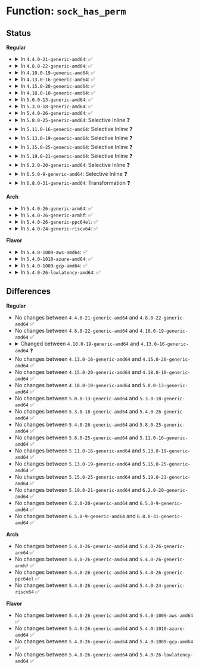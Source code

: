 # Function: <code>sock_has_perm</code>

## Status
<b>Regular</b>
<ul>
<li>
<details>
<summary>In <code>4.4.0-21-generic-amd64</code>: ✅</summary>

```c
int sock_has_perm(struct task_struct * task, struct sock * sk, u32 perms)
```

```json
{
  "name": "sock_has_perm",
  "collision_type": "Unique Static",
  "inline_type": "No",
  "funcs": [
    {
      "addr": 18446744071582261184,
      "name": "sock_has_perm",
      "external": false,
      "loc": "security/selinux/hooks.c:4051",
      "file": "security/selinux/hooks.c",
      "inline": "seen, unknown",
      "caller_inline": [],
      "caller_func": [
        "security/selinux/hooks.c:selinux_socket_shutdown",
        "security/selinux/hooks.c:selinux_socket_getsockopt",
        "security/selinux/hooks.c:selinux_socket_getpeername",
        "security/selinux/hooks.c:selinux_socket_recvmsg",
        "security/selinux/hooks.c:selinux_socket_sendmsg",
        "security/selinux/hooks.c:selinux_socket_listen",
        "security/selinux/hooks.c:selinux_socket_setsockopt",
        "security/selinux/hooks.c:selinux_socket_connect",
        "security/selinux/hooks.c:selinux_socket_bind",
        "security/selinux/hooks.c:selinux_netlink_send"
      ]
    }
  ],
  "symbols": [
    {
      "addr": 18446744071582261184,
      "name": "sock_has_perm",
      "section": ".text",
      "bind": "STB_LOCAL",
      "size": 134
    }
  ]
}
```
</details>
</li>
<li>
<details>
<summary>In <code>4.8.0-22-generic-amd64</code>: ✅</summary>

```c
int sock_has_perm(struct task_struct * task, struct sock * sk, u32 perms)
```

```json
{
  "name": "sock_has_perm",
  "collision_type": "Unique Static",
  "inline_type": "No",
  "funcs": [
    {
      "addr": 18446744071582479264,
      "name": "sock_has_perm",
      "external": false,
      "loc": "security/selinux/hooks.c:4182",
      "file": "security/selinux/hooks.c",
      "inline": "seen, unknown",
      "caller_inline": [],
      "caller_func": [
        "security/selinux/hooks.c:selinux_netlink_send",
        "security/selinux/hooks.c:selinux_socket_shutdown",
        "security/selinux/hooks.c:selinux_socket_getsockopt",
        "security/selinux/hooks.c:selinux_socket_setsockopt",
        "security/selinux/hooks.c:selinux_socket_getpeername",
        "security/selinux/hooks.c:selinux_socket_recvmsg",
        "security/selinux/hooks.c:selinux_socket_sendmsg",
        "security/selinux/hooks.c:selinux_socket_listen",
        "security/selinux/hooks.c:selinux_socket_connect",
        "security/selinux/hooks.c:selinux_socket_bind"
      ]
    }
  ],
  "symbols": [
    {
      "addr": 18446744071582479264,
      "name": "sock_has_perm",
      "section": ".text",
      "bind": "STB_LOCAL",
      "size": 134
    }
  ]
}
```
</details>
</li>
<li>
<details>
<summary>In <code>4.10.0-19-generic-amd64</code>: ✅</summary>

```c
int sock_has_perm(struct task_struct * task, struct sock * sk, u32 perms)
```

```json
{
  "name": "sock_has_perm",
  "collision_type": "Unique Static",
  "inline_type": "No",
  "funcs": [
    {
      "addr": 18446744071582571952,
      "name": "sock_has_perm",
      "external": false,
      "loc": "security/selinux/hooks.c:4257",
      "file": "security/selinux/hooks.c",
      "inline": "seen, unknown",
      "caller_inline": [],
      "caller_func": [
        "security/selinux/hooks.c:selinux_netlink_send",
        "security/selinux/hooks.c:selinux_socket_shutdown",
        "security/selinux/hooks.c:selinux_socket_getsockopt",
        "security/selinux/hooks.c:selinux_socket_setsockopt",
        "security/selinux/hooks.c:selinux_socket_getpeername",
        "security/selinux/hooks.c:selinux_socket_recvmsg",
        "security/selinux/hooks.c:selinux_socket_sendmsg",
        "security/selinux/hooks.c:selinux_socket_listen",
        "security/selinux/hooks.c:selinux_socket_connect",
        "security/selinux/hooks.c:selinux_socket_bind"
      ]
    }
  ],
  "symbols": [
    {
      "addr": 18446744071582571952,
      "name": "sock_has_perm",
      "section": ".text",
      "bind": "STB_LOCAL",
      "size": 134
    }
  ]
}
```
</details>
</li>
<li>
<details>
<summary>In <code>4.13.0-16-generic-amd64</code>: ✅</summary>

```c
int sock_has_perm(struct sock * sk, u32 perms)
```

```json
{
  "name": "sock_has_perm",
  "collision_type": "Unique Static",
  "inline_type": "No",
  "funcs": [
    {
      "addr": 18446744071582661408,
      "name": "sock_has_perm",
      "external": false,
      "loc": "security/selinux/hooks.c:4231",
      "file": "security/selinux/hooks.c",
      "inline": "seen, unknown",
      "caller_inline": [],
      "caller_func": [
        "security/selinux/hooks.c:selinux_netlink_send",
        "security/selinux/hooks.c:selinux_socket_shutdown",
        "security/selinux/hooks.c:selinux_socket_getsockopt",
        "security/selinux/hooks.c:selinux_socket_setsockopt",
        "security/selinux/hooks.c:selinux_socket_getsockname",
        "security/selinux/hooks.c:selinux_socket_recvmsg",
        "security/selinux/hooks.c:selinux_socket_sendmsg",
        "security/selinux/hooks.c:selinux_socket_listen",
        "security/selinux/hooks.c:selinux_socket_connect",
        "security/selinux/hooks.c:selinux_socket_bind"
      ]
    }
  ],
  "symbols": [
    {
      "addr": 18446744071582661408,
      "name": "sock_has_perm",
      "section": ".text",
      "bind": "STB_LOCAL",
      "size": 145
    }
  ]
}
```
</details>
</li>
<li>
<details>
<summary>In <code>4.15.0-20-generic-amd64</code>: ✅</summary>

```c
int sock_has_perm(struct sock * sk, u32 perms)
```

```json
{
  "name": "sock_has_perm",
  "collision_type": "Unique Static",
  "inline_type": "No",
  "funcs": [
    {
      "addr": 18446744071582817024,
      "name": "sock_has_perm",
      "external": false,
      "loc": "security/selinux/hooks.c:4246",
      "file": "security/selinux/hooks.c",
      "inline": "seen, unknown",
      "caller_inline": [],
      "caller_func": [
        "security/selinux/hooks.c:selinux_netlink_send",
        "security/selinux/hooks.c:selinux_socket_shutdown",
        "security/selinux/hooks.c:selinux_socket_getsockopt",
        "security/selinux/hooks.c:selinux_socket_setsockopt",
        "security/selinux/hooks.c:selinux_socket_getsockname",
        "security/selinux/hooks.c:selinux_socket_recvmsg",
        "security/selinux/hooks.c:selinux_socket_sendmsg",
        "security/selinux/hooks.c:selinux_socket_listen",
        "security/selinux/hooks.c:selinux_socket_connect",
        "security/selinux/hooks.c:selinux_socket_bind"
      ]
    }
  ],
  "symbols": [
    {
      "addr": 18446744071582817024,
      "name": "sock_has_perm",
      "section": ".text",
      "bind": "STB_LOCAL",
      "size": 145
    }
  ]
}
```
</details>
</li>
<li>
<details>
<summary>In <code>4.18.0-10-generic-amd64</code>: ✅</summary>

```c
int sock_has_perm(struct sock * sk, u32 perms)
```

```json
{
  "name": "sock_has_perm",
  "collision_type": "Unique Static",
  "inline_type": "No",
  "funcs": [
    {
      "addr": 18446744071583011200,
      "name": "sock_has_perm",
      "external": false,
      "loc": "security/selinux/hooks.c:4514",
      "file": "security/selinux/hooks.c",
      "inline": "seen, unknown",
      "caller_inline": [],
      "caller_func": [
        "security/selinux/hooks.c:selinux_netlink_send",
        "security/selinux/hooks.c:selinux_socket_shutdown",
        "security/selinux/hooks.c:selinux_socket_getsockopt",
        "security/selinux/hooks.c:selinux_socket_setsockopt",
        "security/selinux/hooks.c:selinux_socket_getsockname",
        "security/selinux/hooks.c:selinux_socket_recvmsg",
        "security/selinux/hooks.c:selinux_socket_sendmsg",
        "security/selinux/hooks.c:selinux_socket_listen",
        "security/selinux/hooks.c:selinux_socket_bind"
      ]
    }
  ],
  "symbols": [
    {
      "addr": 18446744071583011200,
      "name": "sock_has_perm",
      "section": ".text",
      "bind": "STB_LOCAL",
      "size": 143
    }
  ]
}
```
</details>
</li>
<li>
<details>
<summary>In <code>5.0.0-13-generic-amd64</code>: ✅</summary>

```c
int sock_has_perm(struct sock * sk, u32 perms)
```

```json
{
  "name": "sock_has_perm",
  "collision_type": "Unique Static",
  "inline_type": "No",
  "funcs": [
    {
      "addr": 18446744071583124688,
      "name": "sock_has_perm",
      "external": false,
      "loc": "security/selinux/hooks.c:4234",
      "file": "security/selinux/hooks.c",
      "inline": "seen, unknown",
      "caller_inline": [],
      "caller_func": [
        "security/selinux/hooks.c:selinux_netlink_send",
        "security/selinux/hooks.c:selinux_socket_shutdown",
        "security/selinux/hooks.c:selinux_socket_getsockopt",
        "security/selinux/hooks.c:selinux_socket_setsockopt",
        "security/selinux/hooks.c:selinux_socket_getsockname",
        "security/selinux/hooks.c:selinux_socket_recvmsg",
        "security/selinux/hooks.c:selinux_socket_sendmsg",
        "security/selinux/hooks.c:selinux_socket_listen",
        "security/selinux/hooks.c:selinux_socket_bind"
      ]
    }
  ],
  "symbols": [
    {
      "addr": 18446744071583124688,
      "name": "sock_has_perm",
      "section": ".text",
      "bind": "STB_LOCAL",
      "size": 150
    }
  ]
}
```
</details>
</li>
<li>
<details>
<summary>In <code>5.3.0-18-generic-amd64</code>: ✅</summary>

```c
int sock_has_perm(struct sock * sk, u32 perms)
```

```json
{
  "name": "sock_has_perm",
  "collision_type": "Unique Static",
  "inline_type": "No",
  "funcs": [
    {
      "addr": 18446744071583311360,
      "name": "sock_has_perm",
      "external": false,
      "loc": "security/selinux/hooks.c:4422",
      "file": "security/selinux/hooks.c",
      "inline": "seen, unknown",
      "caller_inline": [],
      "caller_func": [
        "security/selinux/hooks.c:selinux_netlink_send",
        "security/selinux/hooks.c:selinux_socket_shutdown",
        "security/selinux/hooks.c:selinux_socket_getsockopt",
        "security/selinux/hooks.c:selinux_socket_setsockopt",
        "security/selinux/hooks.c:selinux_socket_getpeername",
        "security/selinux/hooks.c:selinux_socket_getsockname",
        "security/selinux/hooks.c:selinux_socket_recvmsg",
        "security/selinux/hooks.c:selinux_socket_sendmsg",
        "security/selinux/hooks.c:selinux_socket_listen",
        "security/selinux/hooks.c:selinux_socket_bind"
      ]
    }
  ],
  "symbols": [
    {
      "addr": 18446744071583311360,
      "name": "sock_has_perm",
      "section": ".text",
      "bind": "STB_LOCAL",
      "size": 153
    }
  ]
}
```
</details>
</li>
<li>
<details>
<summary>In <code>5.4.0-26-generic-amd64</code>: ✅</summary>

```c
int sock_has_perm(struct sock * sk, u32 perms)
```

```json
{
  "name": "sock_has_perm",
  "collision_type": "Unique Static",
  "inline_type": "No",
  "funcs": [
    {
      "addr": 18446744071583416512,
      "name": "sock_has_perm",
      "external": false,
      "loc": "security/selinux/hooks.c:4480",
      "file": "security/selinux/hooks.c",
      "inline": "seen, unknown",
      "caller_inline": [],
      "caller_func": [
        "security/selinux/hooks.c:selinux_netlink_send",
        "security/selinux/hooks.c:selinux_socket_shutdown",
        "security/selinux/hooks.c:selinux_socket_getsockopt",
        "security/selinux/hooks.c:selinux_socket_setsockopt",
        "security/selinux/hooks.c:selinux_socket_getpeername",
        "security/selinux/hooks.c:selinux_socket_getsockname",
        "security/selinux/hooks.c:selinux_socket_recvmsg",
        "security/selinux/hooks.c:selinux_socket_sendmsg",
        "security/selinux/hooks.c:selinux_socket_listen",
        "security/selinux/hooks.c:selinux_socket_bind"
      ]
    }
  ],
  "symbols": [
    {
      "addr": 18446744071583416512,
      "name": "sock_has_perm",
      "section": ".text",
      "bind": "STB_LOCAL",
      "size": 161
    }
  ]
}
```
</details>
</li>
<li>
<details>
<summary>In <code>5.8.0-25-generic-amd64</code>: Selective Inline ❓</summary>

```c
int sock_has_perm(struct sock * sk, u32 perms)
```

```json
{
  "name": "sock_has_perm",
  "collision_type": "Unique Static",
  "inline_type": "Selective",
  "funcs": [
    {
      "addr": 18446744071583784140,
      "name": "sock_has_perm",
      "external": false,
      "loc": "security/selinux/hooks.c:4473",
      "file": "security/selinux/hooks.c",
      "inline": "not declared, inlined",
      "caller_inline": [
        "security/selinux/hooks.c:selinux_socket_shutdown",
        "security/selinux/hooks.c:selinux_socket_getsockopt",
        "security/selinux/hooks.c:selinux_socket_recvmsg",
        "security/selinux/hooks.c:selinux_socket_sendmsg",
        "security/selinux/hooks.c:selinux_socket_listen"
      ],
      "caller_func": [
        "security/selinux/hooks.c:selinux_netlink_send",
        "security/selinux/hooks.c:selinux_socket_setsockopt",
        "security/selinux/hooks.c:selinux_socket_bind"
      ]
    }
  ],
  "symbols": [
    {
      "addr": 18446744071583757904,
      "name": "sock_has_perm",
      "section": ".text",
      "bind": "STB_LOCAL",
      "size": 161
    }
  ]
}
```
</details>
</li>
<li>
<details>
<summary>In <code>5.11.0-16-generic-amd64</code>: Selective Inline ❓</summary>

```c
int sock_has_perm(struct sock * sk, u32 perms)
```

```json
{
  "name": "sock_has_perm",
  "collision_type": "Unique Static",
  "inline_type": "Selective",
  "funcs": [
    {
      "addr": 18446744071583906396,
      "name": "sock_has_perm",
      "external": false,
      "loc": "security/selinux/hooks.c:4489",
      "file": "security/selinux/hooks.c",
      "inline": "not declared, inlined",
      "caller_inline": [
        "security/selinux/hooks.c:selinux_socket_shutdown",
        "security/selinux/hooks.c:selinux_socket_getsockopt",
        "security/selinux/hooks.c:selinux_socket_getsockname",
        "security/selinux/hooks.c:selinux_socket_recvmsg",
        "security/selinux/hooks.c:selinux_socket_sendmsg",
        "security/selinux/hooks.c:selinux_socket_listen"
      ],
      "caller_func": [
        "security/selinux/hooks.c:selinux_netlink_send",
        "security/selinux/hooks.c:selinux_socket_setsockopt",
        "security/selinux/hooks.c:selinux_socket_bind"
      ]
    }
  ],
  "symbols": [
    {
      "addr": 18446744071583879408,
      "name": "sock_has_perm",
      "section": ".text",
      "bind": "STB_LOCAL",
      "size": 161
    }
  ]
}
```
</details>
</li>
<li>
<details>
<summary>In <code>5.13.0-19-generic-amd64</code>: Selective Inline ❓</summary>

```c
int sock_has_perm(struct sock * sk, u32 perms)
```

```json
{
  "name": "sock_has_perm",
  "collision_type": "Unique Static",
  "inline_type": "Selective",
  "funcs": [
    {
      "addr": 18446744071583931548,
      "name": "sock_has_perm",
      "external": false,
      "loc": "security/selinux/hooks.c:4653",
      "file": "security/selinux/hooks.c",
      "inline": "not declared, inlined",
      "caller_inline": [
        "security/selinux/hooks.c:selinux_socket_shutdown",
        "security/selinux/hooks.c:selinux_socket_getsockopt",
        "security/selinux/hooks.c:selinux_socket_getsockname",
        "security/selinux/hooks.c:selinux_socket_recvmsg",
        "security/selinux/hooks.c:selinux_socket_sendmsg",
        "security/selinux/hooks.c:selinux_socket_listen"
      ],
      "caller_func": [
        "security/selinux/hooks.c:selinux_netlink_send",
        "security/selinux/hooks.c:selinux_socket_setsockopt",
        "security/selinux/hooks.c:selinux_socket_bind"
      ]
    }
  ],
  "symbols": [
    {
      "addr": 18446744071583905520,
      "name": "sock_has_perm",
      "section": ".text",
      "bind": "STB_LOCAL",
      "size": 161
    }
  ]
}
```
</details>
</li>
<li>
<details>
<summary>In <code>5.15.0-25-generic-amd64</code>: Selective Inline ❓</summary>

```c
int sock_has_perm(struct sock * sk, u32 perms)
```

```json
{
  "name": "sock_has_perm",
  "collision_type": "Unique Static",
  "inline_type": "Selective",
  "funcs": [
    {
      "addr": 18446744071584296540,
      "name": "sock_has_perm",
      "external": false,
      "loc": "security/selinux/hooks.c:4638",
      "file": "security/selinux/hooks.c",
      "inline": "not declared, inlined",
      "caller_inline": [
        "security/selinux/hooks.c:selinux_socket_shutdown",
        "security/selinux/hooks.c:selinux_socket_getsockopt",
        "security/selinux/hooks.c:selinux_socket_getsockname",
        "security/selinux/hooks.c:selinux_socket_recvmsg",
        "security/selinux/hooks.c:selinux_socket_sendmsg",
        "security/selinux/hooks.c:selinux_socket_listen"
      ],
      "caller_func": [
        "security/selinux/hooks.c:selinux_netlink_send",
        "security/selinux/hooks.c:selinux_socket_setsockopt",
        "security/selinux/hooks.c:selinux_socket_bind"
      ]
    }
  ],
  "symbols": [
    {
      "addr": 18446744071584269232,
      "name": "sock_has_perm",
      "section": ".text",
      "bind": "STB_LOCAL",
      "size": 161
    }
  ]
}
```
</details>
</li>
<li>
<details>
<summary>In <code>5.19.0-21-generic-amd64</code>: Selective Inline ❓</summary>

```c
int sock_has_perm(struct sock * sk, u32 perms)
```

```json
{
  "name": "sock_has_perm",
  "collision_type": "Unique Static",
  "inline_type": "Selective",
  "funcs": [
    {
      "addr": 18446744071584929852,
      "name": "sock_has_perm",
      "external": false,
      "loc": "security/selinux/hooks.c:4542",
      "file": "security/selinux/hooks.c",
      "inline": "not declared, inlined",
      "caller_inline": [
        "security/selinux/hooks.c:selinux_socket_shutdown",
        "security/selinux/hooks.c:selinux_socket_getsockopt",
        "security/selinux/hooks.c:selinux_socket_getsockname",
        "security/selinux/hooks.c:selinux_socket_recvmsg",
        "security/selinux/hooks.c:selinux_socket_sendmsg",
        "security/selinux/hooks.c:selinux_socket_listen"
      ],
      "caller_func": [
        "security/selinux/hooks.c:selinux_netlink_send",
        "security/selinux/hooks.c:selinux_socket_setsockopt",
        "security/selinux/hooks.c:selinux_socket_bind"
      ]
    }
  ],
  "symbols": [
    {
      "addr": 18446744071584883904,
      "name": "sock_has_perm",
      "section": ".text",
      "bind": "STB_LOCAL",
      "size": 208
    }
  ]
}
```
</details>
</li>
<li>
<details>
<summary>In <code>6.2.0-20-generic-amd64</code>: Selective Inline ❓</summary>

```c
int sock_has_perm(struct sock * sk, u32 perms)
```

```json
{
  "name": "sock_has_perm",
  "collision_type": "Unique Static",
  "inline_type": "Selective",
  "funcs": [
    {
      "addr": 18446744071585640908,
      "name": "sock_has_perm",
      "external": false,
      "loc": "security/selinux/hooks.c:4560",
      "file": "security/selinux/hooks.c",
      "inline": "not declared, inlined",
      "caller_inline": [
        "security/selinux/hooks.c:selinux_socket_shutdown",
        "security/selinux/hooks.c:selinux_socket_getsockopt",
        "security/selinux/hooks.c:selinux_socket_recvmsg",
        "security/selinux/hooks.c:selinux_socket_sendmsg",
        "security/selinux/hooks.c:selinux_socket_listen"
      ],
      "caller_func": [
        "security/selinux/hooks.c:selinux_netlink_send",
        "security/selinux/hooks.c:selinux_socket_setsockopt",
        "security/selinux/hooks.c:selinux_socket_bind"
      ]
    }
  ],
  "symbols": [
    {
      "addr": 18446744071585590432,
      "name": "sock_has_perm",
      "section": ".text",
      "bind": "STB_LOCAL",
      "size": 208
    }
  ]
}
```
</details>
</li>
<li>
<details>
<summary>In <code>6.5.0-9-generic-amd64</code>: Selective Inline ❓</summary>

```c
int sock_has_perm(struct sock * sk, u32 perms)
```

```json
{
  "name": "sock_has_perm",
  "collision_type": "Unique Static",
  "inline_type": "Selective",
  "funcs": [
    {
      "addr": 18446744071585870940,
      "name": "sock_has_perm",
      "external": false,
      "loc": "security/selinux/hooks.c:4521",
      "file": "security/selinux/hooks.c",
      "inline": "not declared, inlined",
      "caller_inline": [
        "security/selinux/hooks.c:selinux_socket_shutdown",
        "security/selinux/hooks.c:selinux_socket_getsockopt",
        "security/selinux/hooks.c:selinux_socket_getsockname",
        "security/selinux/hooks.c:selinux_socket_recvmsg",
        "security/selinux/hooks.c:selinux_socket_sendmsg",
        "security/selinux/hooks.c:selinux_socket_listen"
      ],
      "caller_func": [
        "security/selinux/hooks.c:selinux_netlink_send",
        "security/selinux/hooks.c:selinux_socket_setsockopt",
        "security/selinux/hooks.c:selinux_socket_bind"
      ]
    }
  ],
  "symbols": [
    {
      "addr": 18446744071585821376,
      "name": "sock_has_perm",
      "section": ".text",
      "bind": "STB_LOCAL",
      "size": 206
    }
  ]
}
```
</details>
</li>
<li>
<details>
<summary>In <code>6.8.0-31-generic-amd64</code>: Transformation ❓</summary>

```c
int sock_has_perm(struct sock * sk, u32 perms)
```

```json
{
  "name": "sock_has_perm",
  "collision_type": "Unique Static",
  "inline_type": "No",
  "funcs": [
    {
      "addr": 0,
      "name": "sock_has_perm",
      "external": false,
      "loc": "security/selinux/hooks.c:4609",
      "file": "security/selinux/hooks.c",
      "inline": "seen, unknown",
      "caller_inline": [],
      "caller_func": [
        "security/selinux/hooks.c:selinux_netlink_send",
        "security/selinux/hooks.c:selinux_socket_shutdown",
        "security/selinux/hooks.c:selinux_socket_getsockopt",
        "security/selinux/hooks.c:selinux_socket_setsockopt",
        "security/selinux/hooks.c:selinux_socket_recvmsg",
        "security/selinux/hooks.c:selinux_socket_sendmsg",
        "security/selinux/hooks.c:selinux_socket_listen",
        "security/selinux/hooks.c:selinux_socket_bind"
      ]
    }
  ],
  "symbols": [
    {
      "addr": 18446744071586081152,
      "name": "sock_has_perm",
      "section": ".text",
      "bind": "STB_LOCAL",
      "size": 289
    },
    {
      "addr": 18446744071597523317,
      "name": "sock_has_perm.cold",
      "section": ".text",
      "bind": "STB_LOCAL",
      "size": 21
    }
  ]
}
```
</details>
</li>
</ul>
<b>Arch</b>
<ul>
<li>
<details>
<summary>In <code>5.4.0-26-generic-arm64</code>: ✅</summary>

```c
int sock_has_perm(struct sock * sk, u32 perms)
```

```json
{
  "name": "sock_has_perm",
  "collision_type": "Unique Static",
  "inline_type": "No",
  "funcs": [
    {
      "addr": 18446603336495172576,
      "name": "sock_has_perm",
      "external": false,
      "loc": "security/selinux/hooks.c:4480",
      "file": "security/selinux/hooks.c",
      "inline": "seen, unknown",
      "caller_inline": [],
      "caller_func": [
        "security/selinux/hooks.c:selinux_netlink_send",
        "security/selinux/hooks.c:selinux_socket_shutdown",
        "security/selinux/hooks.c:selinux_socket_getsockopt",
        "security/selinux/hooks.c:selinux_socket_setsockopt",
        "security/selinux/hooks.c:selinux_socket_getsockname",
        "security/selinux/hooks.c:selinux_socket_recvmsg",
        "security/selinux/hooks.c:selinux_socket_sendmsg",
        "security/selinux/hooks.c:selinux_socket_listen",
        "security/selinux/hooks.c:selinux_socket_bind"
      ]
    }
  ],
  "symbols": [
    {
      "addr": 18446603336495172576,
      "name": "sock_has_perm",
      "section": ".text",
      "bind": "STB_LOCAL",
      "size": 212
    }
  ]
}
```
</details>
</li>
<li>
<details>
<summary>In <code>5.4.0-26-generic-armhf</code>: ✅</summary>

```c
int sock_has_perm(struct sock * sk, u32 perms)
```

```json
{
  "name": "sock_has_perm",
  "collision_type": "Unique Static",
  "inline_type": "No",
  "funcs": [
    {
      "addr": 3228559648,
      "name": "sock_has_perm",
      "external": false,
      "loc": "security/selinux/hooks.c:4480",
      "file": "security/selinux/hooks.c",
      "inline": "seen, unknown",
      "caller_inline": [],
      "caller_func": [
        "security/selinux/hooks.c:selinux_netlink_send",
        "security/selinux/hooks.c:selinux_socket_shutdown",
        "security/selinux/hooks.c:selinux_socket_getsockopt",
        "security/selinux/hooks.c:selinux_socket_setsockopt",
        "security/selinux/hooks.c:selinux_socket_getsockname",
        "security/selinux/hooks.c:selinux_socket_recvmsg",
        "security/selinux/hooks.c:selinux_socket_sendmsg",
        "security/selinux/hooks.c:selinux_socket_listen",
        "security/selinux/hooks.c:selinux_socket_connect_helper",
        "security/selinux/hooks.c:selinux_socket_bind"
      ]
    }
  ],
  "symbols": [
    {
      "addr": 3228559648,
      "name": "sock_has_perm",
      "section": ".text",
      "bind": "STB_LOCAL",
      "size": 220
    }
  ]
}
```
</details>
</li>
<li>
<details>
<summary>In <code>5.4.0-26-generic-ppc64el</code>: ✅</summary>

```c
int sock_has_perm(struct sock * sk, u32 perms)
```

```json
{
  "name": "sock_has_perm",
  "collision_type": "Unique Static",
  "inline_type": "No",
  "funcs": [
    {
      "addr": 13835058055289110608,
      "name": "sock_has_perm",
      "external": false,
      "loc": "security/selinux/hooks.c:4480",
      "file": "security/selinux/hooks.c",
      "inline": "seen, unknown",
      "caller_inline": [],
      "caller_func": [
        "security/selinux/hooks.c:selinux_netlink_send",
        "security/selinux/hooks.c:selinux_socket_shutdown",
        "security/selinux/hooks.c:selinux_socket_getsockopt",
        "security/selinux/hooks.c:selinux_socket_setsockopt",
        "security/selinux/hooks.c:selinux_socket_getpeername",
        "security/selinux/hooks.c:selinux_socket_getsockname",
        "security/selinux/hooks.c:selinux_socket_recvmsg",
        "security/selinux/hooks.c:selinux_socket_sendmsg",
        "security/selinux/hooks.c:selinux_socket_listen",
        "security/selinux/hooks.c:selinux_socket_connect_helper",
        "security/selinux/hooks.c:selinux_socket_bind"
      ]
    }
  ],
  "symbols": [
    {
      "addr": 13835058055289110608,
      "name": "sock_has_perm",
      "section": ".text",
      "bind": "STB_LOCAL",
      "size": 244
    }
  ]
}
```
</details>
</li>
<li>
<details>
<summary>In <code>5.4.0-24-generic-riscv64</code>: ✅</summary>

```c
int sock_has_perm(struct sock * sk, u32 perms)
```

```json
{
  "name": "sock_has_perm",
  "collision_type": "Unique Static",
  "inline_type": "No",
  "funcs": [
    {
      "addr": 18446743936274415000,
      "name": "sock_has_perm",
      "external": false,
      "loc": "security/selinux/hooks.c:4480",
      "file": "security/selinux/hooks.c",
      "inline": "seen, unknown",
      "caller_inline": [],
      "caller_func": [
        "security/selinux/hooks.c:selinux_netlink_send",
        "security/selinux/hooks.c:selinux_socket_shutdown",
        "security/selinux/hooks.c:selinux_socket_getsockopt",
        "security/selinux/hooks.c:selinux_socket_setsockopt",
        "security/selinux/hooks.c:selinux_socket_getsockname",
        "security/selinux/hooks.c:selinux_socket_recvmsg",
        "security/selinux/hooks.c:selinux_socket_sendmsg",
        "security/selinux/hooks.c:selinux_socket_listen",
        "security/selinux/hooks.c:selinux_socket_connect_helper",
        "security/selinux/hooks.c:selinux_socket_bind"
      ]
    }
  ],
  "symbols": [
    {
      "addr": 18446743936274415000,
      "name": "sock_has_perm",
      "section": ".text",
      "bind": "STB_LOCAL",
      "size": 148
    }
  ]
}
```
</details>
</li>
</ul>
<b>Flavor</b>
<ul>
<li>
<details>
<summary>In <code>5.4.0-1009-aws-amd64</code>: ✅</summary>

```c
int sock_has_perm(struct sock * sk, u32 perms)
```

```json
{
  "name": "sock_has_perm",
  "collision_type": "Unique Static",
  "inline_type": "No",
  "funcs": [
    {
      "addr": 18446744071583385248,
      "name": "sock_has_perm",
      "external": false,
      "loc": "security/selinux/hooks.c:4480",
      "file": "security/selinux/hooks.c",
      "inline": "seen, unknown",
      "caller_inline": [],
      "caller_func": [
        "security/selinux/hooks.c:selinux_netlink_send",
        "security/selinux/hooks.c:selinux_socket_shutdown",
        "security/selinux/hooks.c:selinux_socket_getsockopt",
        "security/selinux/hooks.c:selinux_socket_setsockopt",
        "security/selinux/hooks.c:selinux_socket_getpeername",
        "security/selinux/hooks.c:selinux_socket_getsockname",
        "security/selinux/hooks.c:selinux_socket_recvmsg",
        "security/selinux/hooks.c:selinux_socket_sendmsg",
        "security/selinux/hooks.c:selinux_socket_listen",
        "security/selinux/hooks.c:selinux_socket_bind"
      ]
    }
  ],
  "symbols": [
    {
      "addr": 18446744071583385248,
      "name": "sock_has_perm",
      "section": ".text",
      "bind": "STB_LOCAL",
      "size": 161
    }
  ]
}
```
</details>
</li>
<li>
<details>
<summary>In <code>5.4.0-1010-azure-amd64</code>: ✅</summary>

```c
int sock_has_perm(struct sock * sk, u32 perms)
```

```json
{
  "name": "sock_has_perm",
  "collision_type": "Unique Static",
  "inline_type": "No",
  "funcs": [
    {
      "addr": 18446744071583322336,
      "name": "sock_has_perm",
      "external": false,
      "loc": "security/selinux/hooks.c:4480",
      "file": "security/selinux/hooks.c",
      "inline": "seen, unknown",
      "caller_inline": [],
      "caller_func": [
        "security/selinux/hooks.c:selinux_netlink_send",
        "security/selinux/hooks.c:selinux_socket_shutdown",
        "security/selinux/hooks.c:selinux_socket_getsockopt",
        "security/selinux/hooks.c:selinux_socket_setsockopt",
        "security/selinux/hooks.c:selinux_socket_getpeername",
        "security/selinux/hooks.c:selinux_socket_getsockname",
        "security/selinux/hooks.c:selinux_socket_recvmsg",
        "security/selinux/hooks.c:selinux_socket_sendmsg",
        "security/selinux/hooks.c:selinux_socket_listen",
        "security/selinux/hooks.c:selinux_socket_bind"
      ]
    }
  ],
  "symbols": [
    {
      "addr": 18446744071583322336,
      "name": "sock_has_perm",
      "section": ".text",
      "bind": "STB_LOCAL",
      "size": 161
    }
  ]
}
```
</details>
</li>
<li>
<details>
<summary>In <code>5.4.0-1009-gcp-amd64</code>: ✅</summary>

```c
int sock_has_perm(struct sock * sk, u32 perms)
```

```json
{
  "name": "sock_has_perm",
  "collision_type": "Unique Static",
  "inline_type": "No",
  "funcs": [
    {
      "addr": 18446744071583369024,
      "name": "sock_has_perm",
      "external": false,
      "loc": "security/selinux/hooks.c:4480",
      "file": "security/selinux/hooks.c",
      "inline": "seen, unknown",
      "caller_inline": [],
      "caller_func": [
        "security/selinux/hooks.c:selinux_netlink_send",
        "security/selinux/hooks.c:selinux_socket_shutdown",
        "security/selinux/hooks.c:selinux_socket_getsockopt",
        "security/selinux/hooks.c:selinux_socket_setsockopt",
        "security/selinux/hooks.c:selinux_socket_getpeername",
        "security/selinux/hooks.c:selinux_socket_getsockname",
        "security/selinux/hooks.c:selinux_socket_recvmsg",
        "security/selinux/hooks.c:selinux_socket_sendmsg",
        "security/selinux/hooks.c:selinux_socket_listen",
        "security/selinux/hooks.c:selinux_socket_bind"
      ]
    }
  ],
  "symbols": [
    {
      "addr": 18446744071583369024,
      "name": "sock_has_perm",
      "section": ".text",
      "bind": "STB_LOCAL",
      "size": 161
    }
  ]
}
```
</details>
</li>
<li>
<details>
<summary>In <code>5.4.0-26-lowlatency-amd64</code>: ✅</summary>

```c
int sock_has_perm(struct sock * sk, u32 perms)
```

```json
{
  "name": "sock_has_perm",
  "collision_type": "Unique Static",
  "inline_type": "No",
  "funcs": [
    {
      "addr": 18446744071583464608,
      "name": "sock_has_perm",
      "external": false,
      "loc": "security/selinux/hooks.c:4480",
      "file": "security/selinux/hooks.c",
      "inline": "seen, unknown",
      "caller_inline": [],
      "caller_func": [
        "security/selinux/hooks.c:selinux_netlink_send",
        "security/selinux/hooks.c:selinux_socket_shutdown",
        "security/selinux/hooks.c:selinux_socket_getsockopt",
        "security/selinux/hooks.c:selinux_socket_setsockopt",
        "security/selinux/hooks.c:selinux_socket_getpeername",
        "security/selinux/hooks.c:selinux_socket_getsockname",
        "security/selinux/hooks.c:selinux_socket_recvmsg",
        "security/selinux/hooks.c:selinux_socket_sendmsg",
        "security/selinux/hooks.c:selinux_socket_listen",
        "security/selinux/hooks.c:selinux_socket_bind"
      ]
    }
  ],
  "symbols": [
    {
      "addr": 18446744071583464608,
      "name": "sock_has_perm",
      "section": ".text",
      "bind": "STB_LOCAL",
      "size": 161
    }
  ]
}
```
</details>
</li>
</ul>

## Differences
<b>Regular</b>
<ul>
<li>
No changes between <code>4.4.0-21-generic-amd64</code> and <code>4.8.0-22-generic-amd64</code> ✅
</li>
<li>
No changes between <code>4.8.0-22-generic-amd64</code> and <code>4.10.0-19-generic-amd64</code> ✅
</li>
<li>
<details>
<summary>Changed between <code>4.10.0-19-generic-amd64</code> and <code>4.13.0-16-generic-amd64</code> ❓</summary>
<ul>
<li>
<b>Param removed. </b>
<code>struct task_struct * task</code>
</li>
<li>
<b>Param reordered. </b>
<code>task, sk, perms</code> ➡️ <code>sk, perms</code>
</li>
</ul>
</details>
</li>
<li>
No changes between <code>4.13.0-16-generic-amd64</code> and <code>4.15.0-20-generic-amd64</code> ✅
</li>
<li>
No changes between <code>4.15.0-20-generic-amd64</code> and <code>4.18.0-10-generic-amd64</code> ✅
</li>
<li>
No changes between <code>4.18.0-10-generic-amd64</code> and <code>5.0.0-13-generic-amd64</code> ✅
</li>
<li>
No changes between <code>5.0.0-13-generic-amd64</code> and <code>5.3.0-18-generic-amd64</code> ✅
</li>
<li>
No changes between <code>5.3.0-18-generic-amd64</code> and <code>5.4.0-26-generic-amd64</code> ✅
</li>
<li>
No changes between <code>5.4.0-26-generic-amd64</code> and <code>5.8.0-25-generic-amd64</code> ✅
</li>
<li>
No changes between <code>5.8.0-25-generic-amd64</code> and <code>5.11.0-16-generic-amd64</code> ✅
</li>
<li>
No changes between <code>5.11.0-16-generic-amd64</code> and <code>5.13.0-19-generic-amd64</code> ✅
</li>
<li>
No changes between <code>5.13.0-19-generic-amd64</code> and <code>5.15.0-25-generic-amd64</code> ✅
</li>
<li>
No changes between <code>5.15.0-25-generic-amd64</code> and <code>5.19.0-21-generic-amd64</code> ✅
</li>
<li>
No changes between <code>5.19.0-21-generic-amd64</code> and <code>6.2.0-20-generic-amd64</code> ✅
</li>
<li>
No changes between <code>6.2.0-20-generic-amd64</code> and <code>6.5.0-9-generic-amd64</code> ✅
</li>
<li>
No changes between <code>6.5.0-9-generic-amd64</code> and <code>6.8.0-31-generic-amd64</code> ✅
</li>
</ul>
<b>Arch</b>
<ul>
<li>
No changes between <code>5.4.0-26-generic-amd64</code> and <code>5.4.0-26-generic-arm64</code> ✅
</li>
<li>
No changes between <code>5.4.0-26-generic-amd64</code> and <code>5.4.0-26-generic-armhf</code> ✅
</li>
<li>
No changes between <code>5.4.0-26-generic-amd64</code> and <code>5.4.0-26-generic-ppc64el</code> ✅
</li>
<li>
No changes between <code>5.4.0-26-generic-amd64</code> and <code>5.4.0-24-generic-riscv64</code> ✅
</li>
</ul>
<b>Flavor</b>
<ul>
<li>
No changes between <code>5.4.0-26-generic-amd64</code> and <code>5.4.0-1009-aws-amd64</code> ✅
</li>
<li>
No changes between <code>5.4.0-26-generic-amd64</code> and <code>5.4.0-1010-azure-amd64</code> ✅
</li>
<li>
No changes between <code>5.4.0-26-generic-amd64</code> and <code>5.4.0-1009-gcp-amd64</code> ✅
</li>
<li>
No changes between <code>5.4.0-26-generic-amd64</code> and <code>5.4.0-26-lowlatency-amd64</code> ✅
</li>
</ul>
